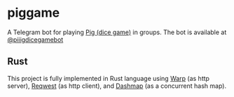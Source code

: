 # piggame
A Telegram bot for playing [Pig (dice game)](https://en.wikipedia.org/wiki/Pig_(dice_game)) in groups.
The bot is available at [@piiigdicegamebot](https://t.me/piiigdicegamebot)

## Rust
This project is fully implemented in Rust language using [Warp](https://docs.rs/warp/latest/warp/) (as http server), [Reqwest](https://docs.rs/reqwest/latest/reqwest/) (as http client), and [Dashmap](https://github.com/xacrimon/dashmap) (as a concurrent hash map).
